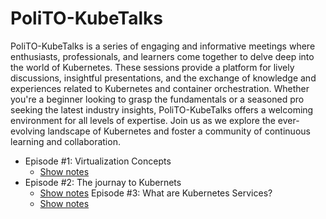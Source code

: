 # PoliTO-KubeTalks

PoliTO-KubeTalks is a series of engaging and informative meetings where enthusiasts, professionals, and learners come together to delve deep into the world of Kubernetes.
These sessions provide a platform for lively discussions, insightful presentations, and the exchange of knowledge and experiences related to Kubernetes and container orchestration.
Whether you're a beginner looking to grasp the fundamentals or a seasoned pro seeking the latest industry insights, PoliTO-KubeTalks offers a welcoming environment for all levels of expertise.
Join us as we explore the ever-evolving landscape of Kubernetes and foster a community of continuous learning and collaboration.

- Episode #1: Virtualization Concepts
  - [Show notes](/episodes/001)
- Episode #2: The journay to Kubernets
  - [Show notes](/episodes/002)
    Episode #3: What are Kubernetes Services?
  - [Show notes](/episodes/003)
